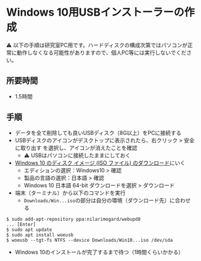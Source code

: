 # Windows 10用USBインストーラーの作成

:warning: 以下の手順は研究室PC用です。ハードディスクの構成次第ではパソコンが正常に動作しなくなる可能性がありますので、個人PC等には実行しないでください。

## 所要時間

- 1.5時間

## 手順

- データを全て削除しても良いUSBディスク（8G以上）をPCに接続する
- USBディスクのアイコンがデスクトップに表示されたら、右クリック > 安全に取り出す を選択し、アイコンが消えたことを確認
  - :warning: USBはパソコンに接続したままにしておく
- [Windows 10 のディスク イメージ (ISO ファイル) のダウンロード](https://www.microsoft.com/ja-jp/software-download/windows10ISO)にいく
  - エディションの選択：Windows10 > 確認
  - 製品の言語の選択：日本語 > 確認
  - Windows 10 日本語 64-bit ダウンロードを選択 > ダウンロード
- 端末（ターミナル）から以下のコマンドを実行
  - `Downloads/Win...iso`の部分は自分の環境（ダウンロード先）に合わせる
```
$ sudo add-apt-repository ppa:nilarimogard/webupd8
... [Enter]
$ sudo apt update
$ sudo apt install woeusb
$ woeusb --tgt-fs NTFS --device Downloads/Win10...iso /dev/sda
```
- Windows 10のインストールが完了するまで待つ（1時間くらいかかる）
